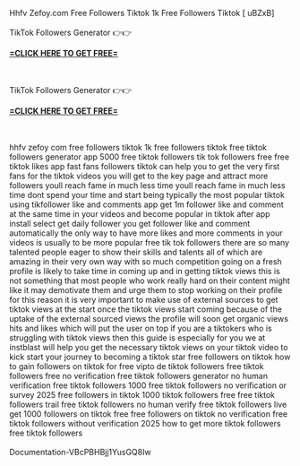 Hhfv Zefoy.com Free Followers Tiktok 1k Free Followers Tiktok [ uBZxB]
<br>
<br>TikTok Followers Generator 👉👉 

**[=CLICK HERE TO GET FREE=](https://www.google.com/url?q=https%3A%2F%2Fappbitly.com%2FUEvpV)**


<br>
<br>TikTok Followers Generator 👉👉 

**[=CLICK HERE TO GET FREE=](https://www.google.com/url?q=https%3A%2F%2Fappbitly.com%2FUEvpV)**


<br>
<br>hhfv zefoy com free followers tiktok 1k free followers tiktok free tiktok followers generator app 5000 free tiktok followers tik tok followers free free tiktok likes app fast fans followers tiktok can help you to get the very first fans for the tiktok videos you will get to the key page and attract more followers youll reach fame in much less time youll reach fame in much less time dont spend your time and start being typically the most popular tiktok using tikfollower like and comments app get 1m follower like and comment at the same time in your videos and become popular in tiktok after app install select get daily follower you get follower like and comment automatically the only way to have more likes and more comments in your videos is usually to be more popular free tik tok followers there are so many talented people eager to show their skills and talents all of which are amazing in their very own way with so much competition going on a fresh profile is likely to take time in coming up and in getting tiktok views this is not something that most people who work really hard on their content might like it may demotivate them and urge them to stop working on their profile for this reason it is very important to make use of external sources to get tiktok views at the start once the tiktok views start coming because of the uptake of the external sourced views the profile will soon get organic views hits and likes which will put the user on top if you are a tiktokers who is struggling with tiktok views then this guide is especially for you we at instblast will help you get the necessary tiktok views on your tiktok video to kick start your journey to becoming a tiktok star free followers on tiktok how to gain followers on tiktok for free vipto de tiktok followers free tiktok followers free no verification free tiktok followers generator no human verification free tiktok followers 1000 free tiktok followers no verification or survey 2025 free followers in tiktok 1000 tiktok followers free free tiktok followers trail free tiktok followers no human verify free tiktok followers live get 1000 followers on tiktok free free followers on tiktok no verification free tiktok followers without verification 2025 how to get more tiktok followers free tiktok followers
<br>
<br>Documentation-VBcPBHBjj1YusGQ8Iw
<br>
<br>
